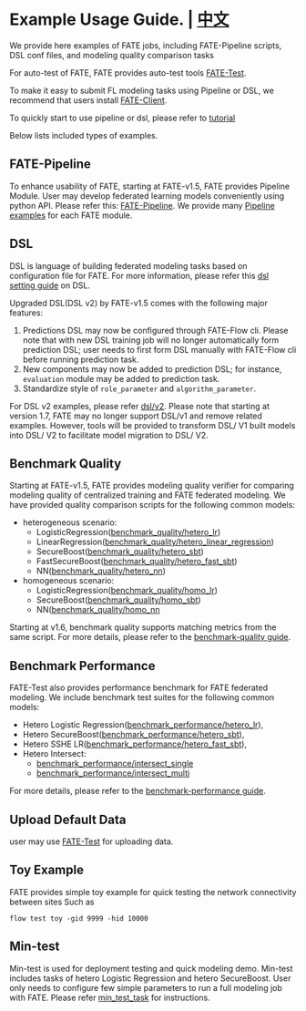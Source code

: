 # Example Usage Guide. | [中文](README.zh.md)

We provide here examples of FATE jobs, including FATE-Pipeline scripts,
DSL conf files, and modeling quality comparison tasks

For auto-test of FATE, FATE provides auto-test tools [FATE-Test](../doc/api/fate_test.md).

To make it easy to submit FL modeling tasks using Pipeline or DSL, we recommend that users install 
[FATE-Client](../doc/api/fate_client/pipeline.md).

To quickly start to use pipeline or dsl,
please refer to [tutorial](../doc/tutorial/README.md)


Below lists included types of examples.

## FATE-Pipeline

To enhance usability of FATE, starting at FATE-v1.5, FATE provides 
Pipeline Module. User may develop federated learning models conveniently using python API.
Please refer this: [FATE-Pipeline](../doc/api/fate_client/pipeline.md). We provide many [Pipeline
examples](./pipeline) for each FATE module.

## DSL
DSL is language of building federated modeling tasks based on configuration file for FATE.
For more information, please refer this
[dsl setting guide](../doc/tutorial/dsl_conf/dsl_conf_v2_setting_guide.md) on DSL.

Upgraded DSL(DSL v2) by FATE-v1.5 comes with the following major
features:

1.  Predictions DSL may now be configured through FATE-Flow cli. Please
    note that with new DSL training job will no longer automatically
    form prediction DSL; user needs to first form DSL manually with
    FATE-Flow cli before running prediction task.
2.  New components may now be added to prediction DSL; for instance,
    `evaluation` module may be added to prediction task.
3.  Standardize style of `role_parameter` and `algorithm_parameter`.

For DSL v2 examples, please refer [dsl/v2](./dsl/v2). Please note that starting
at version 1.7, FATE may no longer support DSL/v1 and remove related examples. 
However, tools will be provided to transform DSL/ V1 built models into DSL/ V2 to facilitate model migration to DSL/ V2.  


## Benchmark Quality

Starting at FATE-v1.5, FATE provides modeling quality verifier for
comparing modeling quality of centralized training and FATE federated
modeling. We have provided quality comparison scripts for
the following common models:

- heterogeneous scenario:
    - LogisticRegression([benchmark\_quality/hetero\_lr](./benchmark_quality/hetero_lr))
    - LinearRegression([benchmark\_quality/hetero\_linear_regression](./benchmark_quality/hetero_linear_regression))
    - SecureBoost([benchmark\_quality/hetero\_sbt](./benchmark_quality/hetero_sbt))
    - FastSecureBoost([benchmark\_quality/hetero\_fast\_sbt](./benchmark_quality/hetero_fast_sbt))
    - NN([benchmark\_quality/hetero\_nn](./benchmark_quality/hetero_nn))
- homogeneous scenario:
    - LogisticRegression([benchmark\_quality/homo\_lr](./benchmark_quality/homo_lr))
    - SecureBoost([benchmark\_quality/homo\_sbt](./benchmark_quality/homo_sbt))
    - NN([benchmark\_quality/homo\_nn](./benchmark_quality/homo_nn)

Starting at v1.6, benchmark quality supports matching metrics from the
same script. For more details, please refer to the
[benchmark-quality guide](../doc/api/fate_test.md#benchmark-quality).


## Benchmark Performance

FATE-Test also provides performance benchmark for FATE federated
modeling. We include benchmark test suites for the following common models:

  - Hetero Logistic Regression([benchmark\_performance/hetero\_lr](./benchmark_performance/hetero_lr)),
  - Hetero SecureBoost([benchmark\_performance/hetero\_sbt](./benchmark_performance/hetero_sbt)),
  - Hetero SSHE LR([benchmark\_performance/hetero\_fast\_sbt](./benchmark_performance/hetero_sshe_lr)),
  - Hetero Intersect:
    - [benchmark\_performance/intersect_single](./benchmark_performance/intersect_single)
    - [benchmark\_performance/intersect_multi](./benchmark_performance/intersect_multi)
  
For more details, please refer to the
[benchmark-performance guide](../doc/api/fate_test.md#benchmark-performance).


## Upload Default Data
user may use [FATE-Test](../doc/api/fate_test.md#data) for uploading data.

## Toy Example

FATE provides simple toy example for quick testing the network connectivity between sites
Such as 
```
flow test toy -gid 9999 -hid 10000
```

## Min-test

Min-test is used for deployment testing and quick modeling demo.
Min-test includes tasks of hetero Logistic Regression and hetero
SecureBoost. User only needs to configure few simple parameters to run a
full modeling job with FATE. Please refer
[min\_test\_task](./min_test_task/README.rst) for instructions.
